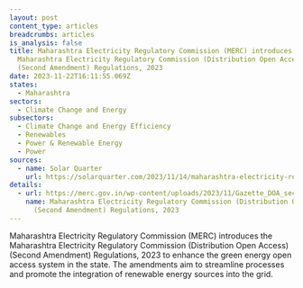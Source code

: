 ```yaml
---
layout: post
content_type: articles
breadcrumbs: articles
is_analysis: false
title: Maharashtra Electricity Regulatory Commission (MERC) introduces the
  Maharashtra Electricity Regulatory Commission (Distribution Open Access)
  (Second Amendment) Regulations, 2023
date: 2023-11-22T16:11:55.069Z
states:
  - Maharashtra
sectors:
  - Climate Change and Energy
subsectors:
  - Climate Change and Energy Efficiency
  - Renewables
  - Power & Renewable Energy
  - Power
sources:
  - name: Solar Quarter
    url: https://solarquarter.com/2023/11/14/maharashtra-electricity-regulatory-commission-enhances-green-energy-open-access-with-new-amendments/
details:
  - url: https://merc.gov.in/wp-content/uploads/2023/11/Gazette_DOA_second-amendment-Regulations-2023.pdf
    name: Maharashtra Electricity Regulatory Commission (Distribution Open Access)
      (Second Amendment) Regulations, 2023
---
```

Maharashtra Electricity Regulatory Commission (MERC) introduces the Maharashtra Electricity Regulatory Commission (Distribution Open Access) (Second Amendment) Regulations, 2023 to enhance the green energy open access system in the state. The amendments aim to streamline processes and promote the integration of renewable energy sources into the grid.